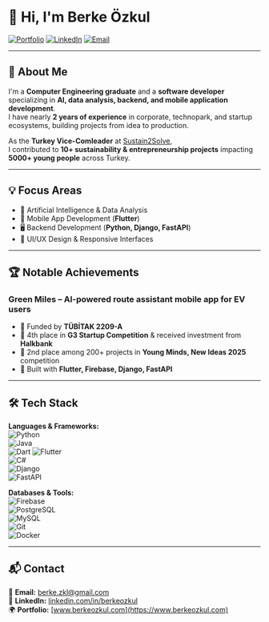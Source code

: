 # 👋 Hi, I'm Berke Özkul

[![Portfolio](https://img.shields.io/badge/Portfolio-www.berkeozkul.com-blue?style=flat&logo=google-chrome)](https://www.berkeozkul.com)
[![LinkedIn](https://img.shields.io/badge/LinkedIn-berkeozkul-blue?style=flat&logo=linkedin)](https://www.linkedin.com/in/berkeozkul)
[![Email](https://img.shields.io/badge/Email-Contact%20Me-red?style=flat&logo=gmail)](mailto:berkeozkul@example.com)

---

## 🚀 About Me
I'm a **Computer Engineering graduate** and a **software developer** specializing in **AI, data analysis, backend, and mobile application development**.  
I have nearly **2 years of experience** in corporate, technopark, and startup ecosystems, building projects from idea to production.  

As the **Turkey Vice-Comleader** at [Sustain2Solve](https://www.linkedin.com/company/sustain2solve/),  
I contributed to **10+ sustainability & entrepreneurship projects** impacting **5000+ young people** across Turkey.

---

## 💡 Focus Areas
- 🤖 Artificial Intelligence & Data Analysis  
- 📱 Mobile App Development (**Flutter**)  
- 🖥️ Backend Development (**Python, Django, FastAPI**)  
- 🎨 UI/UX Design & Responsive Interfaces  

---

## 🏆 Notable Achievements
### **Green Miles** – AI-powered route assistant mobile app for EV users
- 🏅 Funded by **TÜBİTAK 2209-A**  
- 🥉 4th place in **G3 Startup Competition** & received investment from **Halkbank**  
- 🥈 2nd place among 200+ projects in **Young Minds, New Ideas 2025** competition  
- 📱 Built with **Flutter, Firebase, Django, FastAPI**  

---

## 🛠️ Tech Stack
**Languages & Frameworks:**  
![Python](https://img.shields.io/badge/Python-3776AB?style=flat&logo=python&logoColor=white)  
![Java](https://img.shields.io/badge/Java-007396?style=flat&logo=java&logoColor=white)  
![Dart](https://img.shields.io/badge/Dart-0175C2?style=flat&logo=dart&logoColor=white) 
![Flutter](https://img.shields.io/badge/Flutter-02569B?style=flat&logo=flutter&logoColor=white)  
![C#](https://img.shields.io/badge/C%23-239120?style=flat&logo=c-sharp&logoColor=white)  
![Django](https://img.shields.io/badge/Django-092E20?style=flat&logo=django&logoColor=white)  
![FastAPI](https://img.shields.io/badge/FastAPI-009688?style=flat&logo=fastapi&logoColor=white)  

**Databases & Tools:**  
![Firebase](https://img.shields.io/badge/Firebase-FFCA28?style=flat&logo=firebase&logoColor=black)  
![PostgreSQL](https://img.shields.io/badge/PostgreSQL-336791?style=flat&logo=postgresql&logoColor=white)  
![MySQL](https://img.shields.io/badge/MySQL-4479A1?style=flat&logo=mysql&logoColor=white)  
![Git](https://img.shields.io/badge/Git-F05032?style=flat&logo=git&logoColor=white)  
![Docker](https://img.shields.io/badge/Docker-2496ED?style=flat&logo=docker&logoColor=white)  

---

## 📬 Contact
📩 **Email:** berke.zkl@gmail.com  
💼 **LinkedIn:** [linkedin.com/in/berkeozkul](https://www.linkedin.com/in/berkeozkul)  
🌍 **Portfolio:** [www.berkeozkul.com](https://www.berkeozkul.com)
